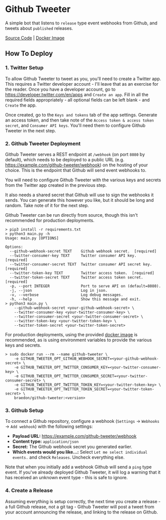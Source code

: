 # Github Tweeter

A simple bot that listens to `release` type event webhooks from Github, and tweets about `published` releases.

[Source Code](https://github.com/braedon/github-tweeter) | [Docker Image](https://hub.docker.com/r/braedon/github-tweeter)

## How To Deploy

### 1. Twitter Setup

To allow Github Tweeter to tweet as you, you'll need to create a Twitter app. This requires a Twitter developer account - I'll leave that as an exercise for the reader. Once you have a developer account, go to https://developer.twitter.com/en/apps and `Create an app`. Fill in all the required fields appropriately - all optional fields can be left blank - and `Create` the app.

Once created, go to the `Keys and tokens` tab of the app settings. Generate an access token, and then take note of the `Access token & access token secret`, and `Consumer API keys`. You'll need them to configure Github Tweeter in the next step.

### 2. Github Tweeter Deployment

Github Tweeter serves a REST endpoint at `/webhook` (on port `8080` by default), which needs to be deployed to a public URL (e.g. https://example.com/github-tweeter/webhook) on the hosting of your choice. This is the endpoint that Github will send event webhooks to.

You will need to configure Github Tweeter with the various keys and secrets from the Twitter app created in the previous step.

It also needs a shared secret that Github will use to sign the webhooks it sends. You can generate this however you like, but it should be long and random. Take note of it for the next step.

Github Tweeter can be run directly from source, though this isn't recommended for production deployments.

```
> pip3 install -r requirements.txt
> python3 main.py -h
Usage: main.py [OPTIONS]

Options:
  --github-webhook-secret TEXT    Github webhook secret.  [required]
  --twitter-consumer-key TEXT     Twitter consumer API key.  [required]
  --twitter-consumer-secret TEXT  Twitter consumer API secret key.  [required]
  --twitter-token-key TEXT        Twitter access token.  [required]
  --twitter-token-secret TEXT     Twitter access token secret.  [required]
  -p, --port INTEGER              Port to serve API on (default=8080).
  -j, --json                      Log in json.
  -v, --verbose                   Log debug messages.
  -h, --help                      Show this message and exit.
> python3 main.py \
    --github-webhook-secret <your-github-webhook-secret> \
    --twitter-consumer-key <your-twitter-consumer-key> \
    --twitter-consumer-secret <your-twitter-consumer-secret> \
    --twitter-token-key <your-twitter-token-key> \
    --twitter-token-secret <your-twitter-token-secret>
```

For production deployments, using the provided [docker image](https://hub.docker.com/repository/docker/braedon/github-tweeter) is recommended, as is using environment variables to provide the various keys and secrets.

```
> sudo docker run --rm --name github-tweeter \
    -e GITHUB_TWEETER_OPT_GITHUB_WEBHOOK_SECRET=<your-github-webhook-secret> \
    -e GITHUB_TWEETER_OPT_TWITTER_CONSUMER_KEY=<your-twitter-consumer-key> \
    -e GITHUB_TWEETER_OPT_TWITTER_CONSUMER_SECRET=<your-twitter-consumer-secret> \
    -e GITHUB_TWEETER_OPT_TWITTER_TOKEN_KEY=<your-twitter-token-key> \
    -e GITHUB_TWEETER_OPT_TWITTER_TOKEN_SECRET=<your-twitter-token-secret> \
    braedon/github-tweeter:<version>
```

### 3. Github Setup

To connect a Github repository, configure a webhook (`Settings` -> `Webhooks` -> `Add webhook`) with the following settings:

- **Payload URL:** https://example.com/github-tweeter/webhook
- **Content type:** `application/json`
- **Secret:** The Github webhook secret you generated earlier.
- **Which events would you like...:** Select `Let me select individual events.` and check `Releases`. Uncheck everything else.

Note that when you initially add a webhook Github will send a `ping` type event. If you've already deployed Github Tweeter, it will log a warning that it has received an unknown event type - this is safe to ignore.

### 4. Create a Release

Assuming everything is setup correctly, the next time you create a release - a full Github release, not a git tag - Github Tweeter will post a tweet from your account announcing the release, and linking to the release on Github.
